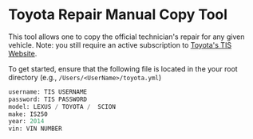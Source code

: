 # Toyota Repair Manual Copy Tool


This tool allows one to copy the official technician's repair for any given vehicle. Note: you still require an active subscription to
[Toyota's TIS Website](https://techinfo.toyota.com/).

To get started, ensure that the following file is located in the your root directory (e.g., `/Users/<UserName>/toyota.yml`)
```python
username: TIS USERNAME
password: TIS PASSWORD
model: LEXUS / TOYOTA /  SCION
make: IS250
year: 2014
vin: VIN NUMBER
```
